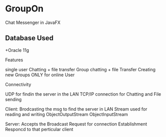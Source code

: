 # GroupOn

Chat Messenger in JavaFX

## Database Used 
+Oracle 11g

Features

single user Chatting + file transfer 
Group chatting + file Transfer 
Creating new Groups
ONLY for online User


Connectivity

UDP for findin the server in the LAN
TCP/IP connection for Chatting and File sending

Client:
Brodcasting the msg to find the server in LAN
Stream used for reading and writing
ObjectOutputStream 
ObjectInputStream 

Server:
Accepts the Broadcast Request for connection Establishment
Responcd to that perticular client


     
